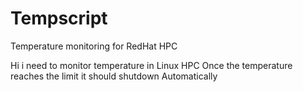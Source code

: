 # Tempscript
Temperature monitoring for RedHat HPC


Hi
i need to monitor temperature in Linux HPC
Once the temperature reaches the limit it should shutdown Automatically
